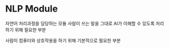 # NLP Module

자연어 처리과정을 담당하는 모듈
사람이 쓰는 말을 그대로 AI가 이해할 수 있도록 처리하기 위해 필요한 부분

사람이 컴퓨터와 상호작용을 하기 위해 기본적으로 필요한 부분


